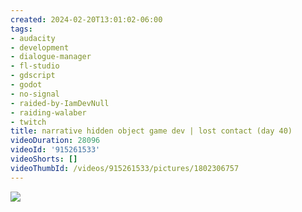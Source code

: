 ```yaml
---
created: 2024-02-20T13:01:02-06:00
tags:
- audacity
- development
- dialogue-manager
- fl-studio
- gdscript
- godot
- no-signal
- raided-by-IamDevNull
- raiding-walaber
- twitch
title: narrative hidden object game dev | lost contact (day 40)
videoDuration: 28096
videoId: '915261533'
videoShorts: []
videoThumbId: /videos/915261533/pictures/1802306757
---
```


![](20240220190102.jpg)
